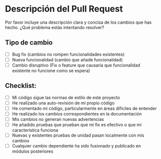 # Descripción del Pull Request
Por favor incluye una descripción clara y concisa de los cambios que has hecho. ¿Qué problema estás intentando resolver?

## Tipo de cambio
- [ ] Bug fix (cambios no rompen funcionalidades existentes)
- [ ] Nueva funcionalidad (cambio que añade funcionalidad)
- [ ] Cambio disruptivo (Fix o feature que causaría que funcionalidad existente no funcione como se espera)

## Checklist:
- [ ] Mi código sigue las normas de estilo de este proyecto
- [ ] He realizado una auto-revisión de mi propio código
- [ ] He comentado mi código, particularmente en áreas difíciles de entender
- [ ] He realizado los cambios correspondientes en la documentación
- [ ] Mis cambios no generan nuevas advertencias
- [ ] He añadido pruebas que prueban que mi fix es efectivo o que mi característica funciona
- [ ] Nuevas y existentes pruebas de unidad pasan localmente con mis cambios
- [ ] Cualquier cambio dependiente ha sido fusionado y publicado en módulos posteriores
